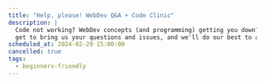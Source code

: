 ```yaml
---
title: "Help, please! WebDev Q&A + Code Clinic"
description: |
  Code not working? WebDev concepts (and programming) getting you down? On this stream, you
  get to bring us your questions and issues, and we'll do our best to answer and solve them!
scheduled_at: 2024-02-29 15:00:00
cancelled: true
tags:
  - beginners-friendly
---
```

